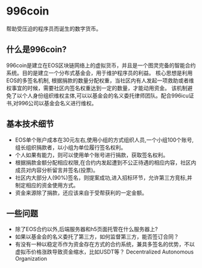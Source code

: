 # 996coin
帮助受压迫的程序员而诞生的数字货币。

什么是996coin?
---
996coin是建立在EOS区块链网络上的虚拟货币，并且是一个图灵完备的智能合约系统。目的是建立一个分布式基金会，用于维护程序员的利益。
核心思想是利用EOS的多签名机制, 根据捐款的数量分配权重，当社区内有人发起一项救助或者维权事宜的时候，需要社区内签名权重达到一定的数量，才能动用资金。
该机制避免了以个人身份组织维权主体,可以以基金会的名义委托律师团队。配合996icu证书,对996公司以基金会名义进行维权。

基本技术细节
---
* EOS单个账户成本在30元左右,使用小组的方式组织人员,一个小组100个账号,组长组织捐款者，以小组为单位履行签名权利。
* 个人如果有能力，则可以使用单个账号进行捐款，获取签名权利。
* 根据捐款金额分配相应权限,在合约内发起遭到不公正待遇的相应内容，社区内成员对内容分析留言并签名(投票)。
* 社区内大部分人(90%)签名，则提案成功,进入招标环节，允许第三方竞标,并制定相应的资金使用方式。
* 资金来源除了捐款，还应该来自于受帮获利的一定金额。

一些问题
---
* 除了EOS合约以外,后端服务器和h5页面托管在什么服务器上?
* 如果以基金会的名义委托了第三方，如何监督第三方，能否签订合同？
* 有没有一种以稳定币作为资金存在方式的合约系统，兼具多签名的优势，不以虚拟币价格涨跌导致资金缩水，比如USDT等？
Decentralized Autonomous Organization
